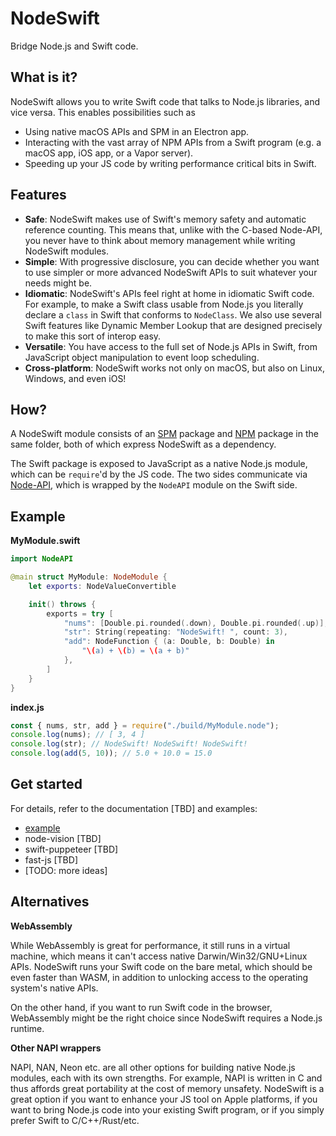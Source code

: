 # NodeSwift

Bridge Node.js and Swift code.

## What is it?

NodeSwift allows you to write Swift code that talks to Node.js libraries, and vice versa. This enables possibilities such as

- Using native macOS APIs and SPM in an Electron app.
- Interacting with the vast array of NPM APIs from a Swift program (e.g. a macOS app, iOS app, or a Vapor server).
- Speeding up your JS code by writing performance critical bits in Swift.

## Features

- **Safe**: NodeSwift makes use of Swift's memory safety and automatic reference counting. This means that, unlike with the C-based Node-API, you never have to think about memory management while writing NodeSwift modules.
- **Simple**: With progressive disclosure, you can decide whether you want to use simpler or more advanced NodeSwift APIs to suit whatever your needs might be.
- **Idiomatic**: NodeSwift's APIs feel right at home in idiomatic Swift code. For example, to make a Swift class usable from Node.js you literally declare a `class` in Swift that conforms to `NodeClass`. We also use several Swift features like Dynamic Member Lookup that are designed precisely to make this sort of interop easy.
- **Versatile**: You have access to the full set of Node.js APIs in Swift, from JavaScript object manipulation to event loop scheduling.
- **Cross-platform**: NodeSwift works not only on macOS, but also on Linux, Windows, and even iOS!

## How?

A NodeSwift module consists of an [SPM](https://swift.org/package-manager/) package and [NPM](https://www.npmjs.com) package in the same folder, both of which express NodeSwift as a dependency.

The Swift package is exposed to JavaScript as a native Node.js module, which can be `require`'d by the JS code. The two sides communicate via [Node-API](https://nodejs.org/api/n-api.html), which is wrapped by the `NodeAPI` module on the Swift side.

## Example

**MyModule.swift**
```swift
import NodeAPI

@main struct MyModule: NodeModule {
    let exports: NodeValueConvertible

    init() throws {
        exports = try [
            "nums": [Double.pi.rounded(.down), Double.pi.rounded(.up)],
            "str": String(repeating: "NodeSwift! ", count: 3),
            "add": NodeFunction { (a: Double, b: Double) in
                "\(a) + \(b) = \(a + b)"
            },
        ]
    }
}
```

**index.js**
```js
const { nums, str, add } = require("./build/MyModule.node");
console.log(nums); // [ 3, 4 ]
console.log(str); // NodeSwift! NodeSwift! NodeSwift!
console.log(add(5, 10)); // 5.0 + 10.0 = 15.0
```

## Get started

For details, refer to the documentation [TBD] and examples:

- [example](/example)
- node-vision [TBD]
- swift-puppeteer [TBD]
- fast-js [TBD]
- [TODO: more ideas]

## Alternatives

**WebAssembly**

While WebAssembly is great for performance, it still runs in a virtual machine, which means it can't access native Darwin/Win32/GNU+Linux APIs. NodeSwift runs your Swift code on the bare metal, which should be even faster than WASM, in addition to unlocking access to the operating system's native APIs.

On the other hand, if you want to run Swift code in the browser, WebAssembly might be the right choice since NodeSwift requires a Node.js runtime.

**Other NAPI wrappers**

NAPI, NAN, Neon etc. are all other options for building native Node.js modules, each with its own strengths. For example, NAPI is written in C and thus affords great portability at the cost of memory unsafety. NodeSwift is a great option if you want to enhance your JS tool on Apple platforms, if you want to bring Node.js code into your existing Swift program, or if you simply prefer Swift to C/C++/Rust/etc.
